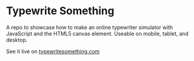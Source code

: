 # Typewrite Something

A repo to showcase how to make an online typewriter simulator with JavaScript and the HTML5 canvas element.  Useable on mobile, tablet, and desktop.

See it live on [typewritesomething.com](http://typewritesomething.com)
